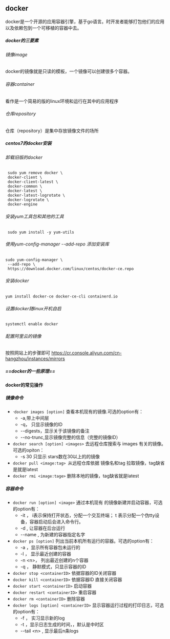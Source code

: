 ## docker

docker是一个开源的应用容器引擎，基于go语言。时开发者能够打包他们的应用以及依赖包到一个可移植的容器中去。

##### docker的三要素

###### 镜像image

docker的镜像就是只读的模板，一个镜像可以创建很多个容器。

###### 容器container

看作是一个简易的版的linux环境和运行在其中的应用程序

###### 仓库repository

仓库（repository）是集中存放镜像文件的场所 

##### centos7的docker安装

###### 卸载旧版的docker

```
 sudo yum remove docker \
 docker-client \
 docker-client-latest \
 docker-common \
 docker-latest \
 docker-latest-logrotate \
 docker-logrotate \
 docker-engine
```

###### 安装yum工具包和其他的工具

```
 sudo yum install -y yum-utils
```

###### 使用yum-config-manager --add-repo 添加安装库

```
sudo yum-config-manager \
 --add-repo \
 https://download.docker.com/linux/centos/docker-ce.repo
```

###### 安装docker

```
yum install docker-ce docker-ce-cli containerd.io
```

###### 设置docker随linux开机自启

```
systemctl enable docker
```

###### 配置阿里云的镜像

按照网站上的步骤即可 https://cr.console.aliyun.com/cn-hangzhou/instances/mirrors

##### ==docker的一些原理==



#### docker的常见操作

##### 镜像命令

- ·`docker images [option]` 查看本机现有的镜像.可选的option有：
  -  -a,带上中间层
  - -q， 只显示镜像的ID
  - --digests，显示关于该镜像的备注
  - --no-trunc,显示镜像完整的信息（完整的镜像ID）
- `docker search [option] <images>`  去远程仓库搜索与 images 有关的镜像。可选的opiton：
  - -s 30 只显示 stars数在30以上的的镜像
- `docker pull <image:tag> `从远程仓库依据 镜像名和tag 拉取镜像，tag缺省是就是latest
- `docker rmi <image:tage>`  删除本地的镜像，tag缺省就是latest

##### 容器命令

- `docker run [option] <image>` 通过本机现有 的镜像新建并启动容器，可选的option有：
  - -it ， i表示保持打开状态，分配一个交互终端； t 表示分配一个伪tty设备，容器启动后会进入命令行。
  - -d ,  让容器在后台运行
  - --name ,  为新建的容器指定名字
- `docker ps [option]` 列出当前本机所有运行的容器。可选的option有：
  - -a ，显示所有容器包未运行的
  - -l ， 显示最近创建的容器
  - -n \<n\>， 列出最近创建的n个容器
  - -q ， 静默模式，只显示容器的ID
- `docker stop <containerID>`  依据容器的ID关闭容器
- `docker kill <containerID>` 依据容器ID 直接关闭容器
- `docker start <containerID>` 启动容器
- `docker restart <containerID>` 重启容器
- `docker rm <containerID>` 删除容器
- `docker logs [option] <containerID>` 显示容器运行过程的打印日志，可选的option有：
  - -f ， 实习显示新的log
  - -t ，显示日志生成的时间，，默认是中时区
  - --tail \<n\> , 显示最后n条logs

